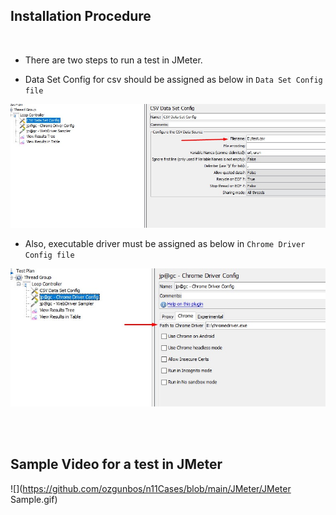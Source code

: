 ## Installation Procedure </br>

</br> 

* There are two steps to run a test in JMeter.

* Data Set Config for csv should be assigned as below in ```Data Set Config file```

<img alt="" src="https://github.com/ozgunbos/n11Cases/blob/main/JMeter/DataSetConfig.jpg">

* Also, executable driver must be assigned as below in ```Chrome Driver Config file```

<img alt="" src="https://github.com/ozgunbos/n11Cases/blob/main/JMeter/JMeterAssignPath.jpg">

</br></br>
## Sample Video for a test in JMeter </br>

![](https://github.com/ozgunbos/n11Cases/blob/main/JMeter/JMeter Sample.gif)
